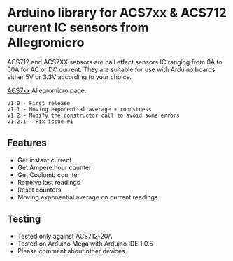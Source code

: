 Arduino library for ACS7xx & ACS712 current IC sensors from Allegromicro
==============

ACS712 and ACS7XX sensors are hall effect sensors IC ranging from 0A to 50A for AC or DC current. They are suitable for use with Arduino boards either 5V or 3.3V according to your choice.

[ACS7xx](http://allegromicro.com/en/Products/Current-Sensor-ICs/Zero-To-Fifty-Amp-Integrated-Conductor-Sensor-ICs.aspx) Allegromicro page.


	v1.0 - First release
    v1.1 - Moving exponential average + robustness
	v1.2 - Modify the constructor call to avoid some errors
	v1.2.1 - Fix issue #1


## Features ##
- Get instant current
- Get Ampere.hour counter
- Get Coulomb counter
- Retreive last readings
- Reset counters
- Moving exponential average on current readings

## Testing ##
- Tested only against ACS712-20A
- Tested on Arduino Mega with Arduino IDE 1.0.5
- Please comment about other devices

